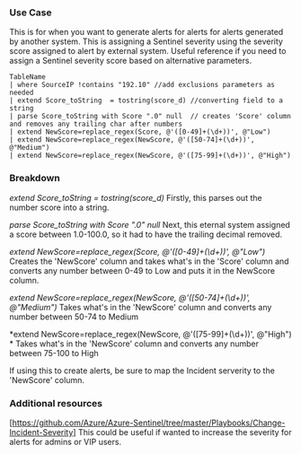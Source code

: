 ### Use Case
This is for when you want to generate alerts for alerts for alerts generated by another system.
This is assigning a Sentinel severity using the severity score assigned to alert by external system.
Useful reference if you need to assign a Sentinel severity score based on alternative parameters.


```
TableName
| where SourceIP !contains "192.10" //add exclusions parameters as needed 
| extend Score_toString  = tostring(score_d) //converting field to a string
| parse Score_toString with Score ".0" null  // creates 'Score' column and removes any trailing char after numbers
| extend NewScore=replace_regex(Score, @'([0-49]+(\d+))', @"Low") 
| extend NewScore=replace_regex(NewScore, @'([50-74]+(\d+))', @"Medium") 
| extend NewScore=replace_regex(NewScore, @'([75-99]+(\d+))', @"High") 

```

### Breakdown

*extend Score_toString  = tostring(score_d)*
Firstly, this parses out the number score into a string.

*parse Score_toString with Score ".0" null*
Next, this eternal system assigned a score between 1.0-100.0, so it had to have the trailing decimal removed.

*extend NewScore=replace_regex(Score, @'([0-49]+(\d+))', @"Low")*
Creates the 'NewScore' column and takes what's in the 'Score' column and converts any number between 0-49 to Low and puts it in the NewScore column.

*extend NewScore=replace_regex(NewScore, @'([50-74]+(\d+))', @"Medium")*
Takes what's in the 'NewScore' column and converts any number between 50-74 to Medium

*extend NewScore=replace_regex(NewScore, @'([75-99]+(\d+))', @"High") *
Takes what's in the 'NewScore' column and converts any number between 75-100 to High

If using this to create alerts, be sure to map the Incident serverity to the 'NewScore' column.


### Additional resources
[https://github.com/Azure/Azure-Sentinel/tree/master/Playbooks/Change-Incident-Severity]
This could be useful if wanted to increase the severity for alerts for admins or VIP users.
